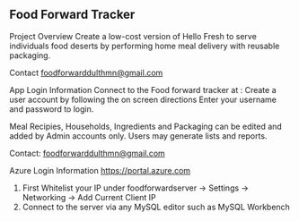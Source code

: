 Food Forward Tracker
--------------------

Project Overview
Create a low-cost version of Hello Fresh to serve individuals food deserts by performing home meal
delivery with reusable packaging.

Contact
foodforwarddulthmn@gmail.com

App Login Information
Connect to the Food forward tracker at :
Create a user account by following the on screen directions 
Enter your username and password to login.

Meal Recipies, Households, Ingredients and Packaging can be edited and added by Admin accounts only.
Users may generate lists and reports.

Contact: 
foodforwarddulthmn@gmail.com

Azure Login Information
https://portal.azure.com
1. First Whitelist your IP under 
foodforwardserver -> Settings -> Networking -> Add Current Client IP
2. Connect to the server via any MySQL editor such as MySQL Workbench

